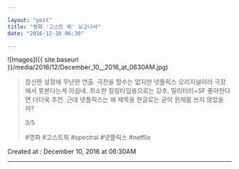 ```yaml
---

layout: "post"  
title: "영화 '고스트 워' 보고나서"  
date: "2016-12-10 06:30"

---
```


![Images]({{ site.baseurl }}/media/2016/12/December_10__2016_at_0630AM.jpg)

> 참신한 설정에 무난한 연출. 극찬을 할수는 없지만 넷플릭스 오리지널이라 극장에서 못본다는게 아쉽네. 최소한 킬링타임용으로는 강추, 밀리터리+SF 좋아한다면 더더욱 추천. 근데 넷플릭스는 왜 제목을 한글로는 굳이 원제를 쓰지 않았을까?
>
> 3/5
>
> \#영화 #고스트워 #spectral #넷플릭스 #netflix

Created at : December 10, 2016 at 06:30AM

---
